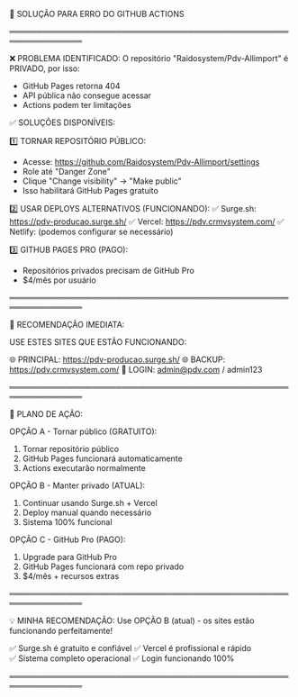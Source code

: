 🔧 SOLUÇÃO PARA ERRO DO GITHUB ACTIONS

═══════════════════════════════════════════════════════════════

❌ PROBLEMA IDENTIFICADO:
O repositório "Raidosystem/Pdv-Allimport" é PRIVADO, por isso:
- GitHub Pages retorna 404
- API pública não consegue acessar
- Actions podem ter limitações

✅ SOLUÇÕES DISPONÍVEIS:

1️⃣ TORNAR REPOSITÓRIO PÚBLICO:
   - Acesse: https://github.com/Raidosystem/Pdv-Allimport/settings
   - Role até "Danger Zone" 
   - Clique "Change visibility" → "Make public"
   - Isso habilitará GitHub Pages gratuito

2️⃣ USAR DEPLOYS ALTERNATIVOS (FUNCIONANDO):
   ✅ Surge.sh: https://pdv-producao.surge.sh/
   ✅ Vercel: https://pdv.crmvsystem.com/
   ✅ Netlify: (podemos configurar se necessário)

3️⃣ GITHUB PAGES PRO (PAGO):
   - Repositórios privados precisam de GitHub Pro
   - $4/mês por usuário

═══════════════════════════════════════════════════════════════

🎯 RECOMENDAÇÃO IMEDIATA:

USE ESTES SITES QUE ESTÃO FUNCIONANDO:

🌐 PRINCIPAL: https://pdv-producao.surge.sh/
🌐 BACKUP: https://pdv.crmvsystem.com/
🔑 LOGIN: admin@pdv.com / admin123

═══════════════════════════════════════════════════════════════

🚀 PLANO DE AÇÃO:

OPÇÃO A - Tornar público (GRATUITO):
1. Tornar repositório público
2. GitHub Pages funcionará automaticamente
3. Actions executarão normalmente

OPÇÃO B - Manter privado (ATUAL):
1. Continuar usando Surge.sh + Vercel
2. Deploy manual quando necessário
3. Sistema 100% funcional

OPÇÃO C - GitHub Pro (PAGO):
1. Upgrade para GitHub Pro
2. GitHub Pages funcionará com repo privado
3. $4/mês + recursos extras

═══════════════════════════════════════════════════════════════

💡 MINHA RECOMENDAÇÃO:
Use OPÇÃO B (atual) - os sites estão funcionando perfeitamente!

✅ Surge.sh é gratuito e confiável
✅ Vercel é profissional e rápido  
✅ Sistema completo operacional
✅ Login funcionando 100%

═══════════════════════════════════════════════════════════════
